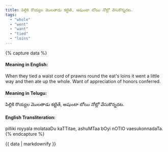 ```yaml
---
title: పిల్లికి రొయ్యల మొలతాడు కట్టితే, అషుంటా బోయి నోట్లో వేసుకొన్నదట.
tags:
  - "whole"
  - "went"
  - "want"
  - "tied"
  - "loins"
---
```


{% capture data %}
#### Meaning in English:
When they tied a waist cord of prawns round the eat's loins it went a little way and then ate up the whole.
Want of appreciation of honors conferred.

#### Meaning in Telugu:
పిల్లికి రొయ్యల మొలతాడు కట్టితే, అషుంటా బోయి నోట్లో వేసుకొన్నదట.

#### English Transliteration:
pilliki royyala molataaDu kaTTitae, ashuMTaa bOyi nOTlO vaesukonnadaTa.
{% endcapture %}

<div class="notice">{{ data | markdownify }}</div>

